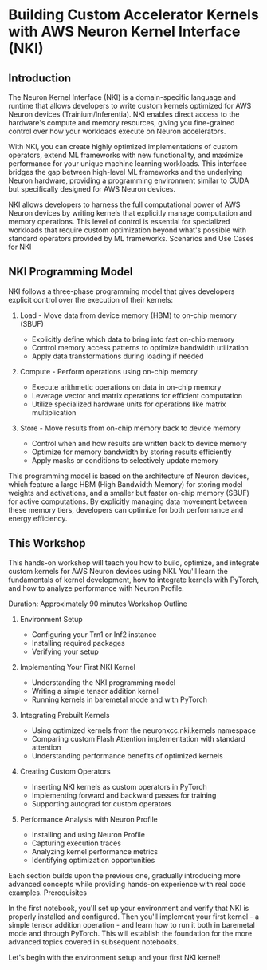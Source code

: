 # Building Custom Accelerator Kernels with AWS Neuron Kernel Interface (NKI)

## Introduction

The Neuron Kernel Interface (NKI) is a domain-specific language and runtime that allows developers to write custom kernels optimized for AWS Neuron devices (Trainium/Inferentia). NKI enables direct access to the hardware's compute and memory resources, giving you fine-grained control over how your workloads execute on Neuron accelerators.

With NKI, you can create highly optimized implementations of custom operators, extend ML frameworks with new functionality, and maximize performance for your unique machine learning workloads. This interface bridges the gap between high-level ML frameworks and the underlying Neuron hardware, providing a programming environment similar to CUDA but specifically designed for AWS Neuron devices.

NKI allows developers to harness the full computational power of AWS Neuron devices by writing kernels that explicitly manage computation and memory operations. This level of control is essential for specialized workloads that require custom optimization beyond what's possible with standard operators provided by ML frameworks.
Scenarios and Use Cases for NKI

## NKI Programming Model

NKI follows a three-phase programming model that gives developers explicit control over the execution of their kernels:

1. Load - Move data from device memory (HBM) to on-chip memory (SBUF)
   * Explicitly define which data to bring into fast on-chip memory
   * Control memory access patterns to optimize bandwidth utilization
   * Apply data transformations during loading if needed

2. Compute - Perform operations using on-chip memory
   * Execute arithmetic operations on data in on-chip memory
   * Leverage vector and matrix operations for efficient computation
   * Utilize specialized hardware units for operations like matrix multiplication

3. Store - Move results from on-chip memory back to device memory
   * Control when and how results are written back to device memory
   * Optimize for memory bandwidth by storing results efficiently
   * Apply masks or conditions to selectively update memory

This programming model is based on the architecture of Neuron devices, which feature a large HBM (High Bandwidth Memory) for storing model weights and activations, and a smaller but faster on-chip memory (SBUF) for active computations. By explicitly managing data movement between these memory tiers, developers can optimize for both performance and energy efficiency.

## This Workshop

This hands-on workshop will teach you how to build, optimize, and integrate custom kernels for AWS Neuron devices using NKI. You'll learn the fundamentals of kernel development, how to integrate kernels with PyTorch, and how to analyze performance with Neuron Profile.

Duration: Approximately 90 minutes
Workshop Outline

1. Environment Setup
   * Configuring your Trn1 or Inf2 instance
   * Installing required packages
   * Verifying your setup

2. Implementing Your First NKI Kernel
   * Understanding the NKI programming model
   * Writing a simple tensor addition kernel
   * Running kernels in baremetal mode and with PyTorch

3. Integrating Prebuilt Kernels
   * Using optimized kernels from the neuronxcc.nki.kernels namespace
   * Comparing custom Flash Attention implementation with standard attention
   * Understanding performance benefits of optimized kernels

4. Creating Custom Operators
   * Inserting NKI kernels as custom operators in PyTorch
   * Implementing forward and backward passes for training
   * Supporting autograd for custom operators

5. Performance Analysis with Neuron Profile
   * Installing and using Neuron Profile
   * Capturing execution traces
   * Analyzing kernel performance metrics
   * Identifying optimization opportunities


Each section builds upon the previous one, gradually introducing more advanced concepts while providing hands-on experience with real code examples.
Prerequisites

In the first notebook, you'll set up your environment and verify that NKI is properly installed and configured. Then you'll implement your first kernel - a simple tensor addition operation - and learn how to run it both in baremetal mode and through PyTorch. This will establish the foundation for the more advanced topics covered in subsequent notebooks.

Let's begin with the environment setup and your first NKI kernel!
